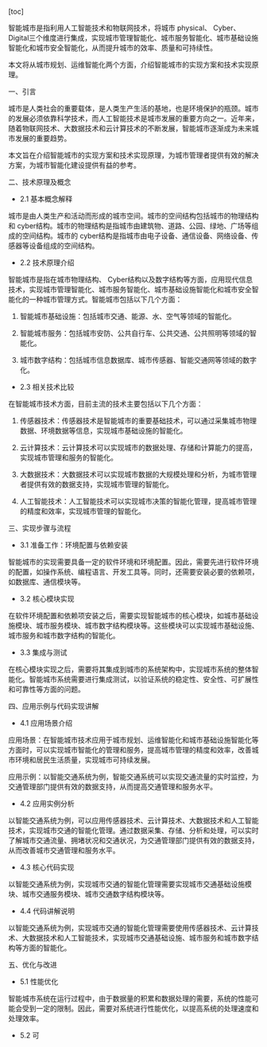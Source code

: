 
[toc]                    
                
                
智能城市是指利用人工智能技术和物联网技术，将城市 physical、 Cyber、Digital三个维度进行集成，实现城市管理智能化、城市服务智能化、城市基础设施智能化和城市安全智能化，从而提升城市的效率、质量和可持续性。

本文将从城市规划、运维智能化两个方面，介绍智能城市的实现方案和技术实现原理。

一、引言

城市是人类社会的重要载体，是人类生产生活的基地，也是环境保护的瓶颈。城市的发展必须依靠科学技术，而人工智能技术是城市发展的重要方向之一。近年来，随着物联网技术、大数据技术和云计算技术的不断发展，智能城市逐渐成为未来城市发展的重要趋势。

本文旨在介绍智能城市的实现方案和技术实现原理，为城市管理者提供有效的解决方案，为城市智能化建设提供有益的参考。

二、技术原理及概念

- 2.1 基本概念解释

城市是由人类生产和活动而形成的城市空间。城市的空间结构包括城市的物理结构和 cyber结构。城市的物理结构是指城市由建筑物、道路、公园、绿地、广场等组成的空间结构。城市的 cyber结构是指城市由电子设备、通信设备、网络设备、传感器等设备组成的空间结构。

- 2.2 技术原理介绍

智能城市是指在城市物理结构、 Cyber结构以及数字结构等方面，应用现代信息技术，实现城市管理智能化、城市服务智能化、城市基础设施智能化和城市安全智能化的一种城市管理方式。智能城市包括以下几个方面：

1. 智能城市基础设施：包括城市交通、能源、水、空气等领域的智能化。

2. 智能城市服务：包括城市安防、公共自行车、公共交通、公共照明等领域的智能化。

3. 城市数字结构：包括城市信息数据库、城市传感器、智能交通网等领域的数字化。

- 2.3 相关技术比较

在智能城市技术方面，目前主流的技术主要包括以下几个方面：

1. 传感器技术：传感器技术是智能城市的重要基础技术，可以通过采集城市物理数据、环境数据等信息，实现城市基础设施的智能化。

2. 云计算技术：云计算技术可以实现城市的数据处理、存储和计算能力的提高，实现城市管理和服务的智能化。

3. 大数据技术：大数据技术可以实现城市数据的大规模处理和分析，为城市管理者提供有效的数据支持，实现城市管理的智能化。

4. 人工智能技术：人工智能技术可以实现城市决策的智能化管理，提高城市管理的精度和效率，实现城市管理的智能化。

三、实现步骤与流程

- 3.1 准备工作：环境配置与依赖安装

智能城市的实现需要具备一定的软件环境和环境配置。因此，需要先进行软件环境的配置，如操作系统、编程语言、开发工具等。同时，还需要安装必要的依赖项，如数据库、通信模块等。

- 3.2 核心模块实现

在软件环境配置和依赖项安装之后，需要实现智能城市的核心模块，如城市基础设施模块、城市服务模块、城市数字结构模块等。这些模块可以实现城市基础设施、城市服务和城市数字结构的智能化。

- 3.3 集成与测试

在核心模块实现之后，需要将其集成到城市的系统架构中，实现城市系统的整体智能化。智能城市系统需要进行集成测试，以验证系统的稳定性、安全性、可扩展性和可靠性等方面的问题。

四、应用示例与代码实现讲解

- 4.1 应用场景介绍

应用场景：在智能城市技术应用于城市规划、运维智能化和城市基础设施智能化等方面时，可以实现城市智能化的管理和服务，提高城市管理的精度和效率，改善城市环境和居民生活质量，实现城市可持续发展。

应用示例：以智能交通系统为例，智能交通系统可以实现交通流量的实时监控，为交通管理部门提供有效的数据支持，从而提高交通管理和服务水平。

- 4.2 应用实例分析

以智能交通系统为例，可以应用传感器技术、云计算技术、大数据技术和人工智能技术，实现城市交通的智能化管理。通过数据采集、存储、分析和处理，可以实时了解城市交通流量、拥堵状况和交通状况，为交通管理部门提供有效的数据支持，从而改善城市交通管理和服务水平。

- 4.3 核心代码实现

以智能交通系统为例，实现城市交通的智能化管理需要实现城市交通基础设施模块、城市交通服务模块、城市交通数字结构模块等。

- 4.4 代码讲解说明

以智能交通系统为例，实现城市交通的智能化管理需要使用传感器技术、云计算技术、大数据技术和人工智能技术，实现城市交通基础设施、城市服务和城市数字结构等方面的智能化。

五、优化与改进

- 5.1 性能优化

智能城市系统在运行过程中，由于数据量的积累和数据处理的需要，系统的性能可能会受到一定的限制。因此，需要对系统进行性能优化，以提高系统的处理速度和处理效率。

- 5.2 可

